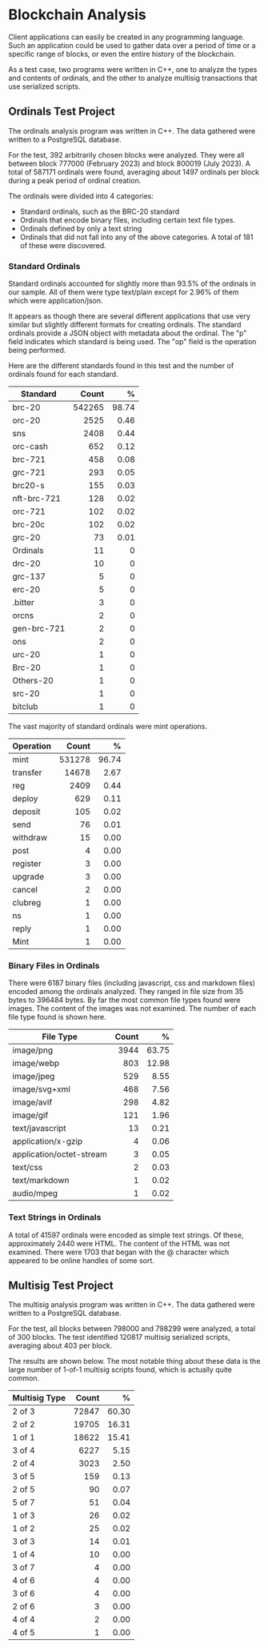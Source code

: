 # Blockchain Analysis

Client applications can easily be created in any programming language.
Such an application could be used to gather data over a period of time or a specific range of blocks, or even the entire history of the blockchain.

As a test case, two programs were written in C++, one to analyze the types and contents of ordinals, and the other to analyze multisig transactions that use serialized scripts.

## Ordinals Test Project

The ordinals analysis program was written in C++. The data gathered were written to a PostgreSQL database.

For the test, 392 arbitrarily chosen blocks were analyzed. They were all between block 777000 (February 2023) and block 800019 (July 2023).
A total of 587171 ordinals were found, averaging about 1497 ordinals per block during a peak period of ordinal creation.

The ordinals were divided into 4 categories:
- Standard ordinals, such as the BRC-20 standard
- Ordinals that encode binary files, including certain text file types.
- Ordinals defined by only a text string
- Ordinals that did not fall into any of the above categories. A total of 181 of these were discovered.

### Standard Ordinals

Standard ordinals accounted for slightly more than 93.5% of the ordinals in our sample.
All of them were type text/plain except for 2.96% of them which were application/json.

It appears as though there are several different applications that use very similar but slightly different formats for creating ordinals.
The standard ordinals provide a JSON object with metadata about the ordinal. The "p" field indicates which standard is being used. The "op" field is the operation being performed.

Here are the different standards found in this test and the number of ordinals found for each standard.

Standard | Count | %
---|---:|---:
brc-20 | 542265 | 98.74
orc-20 | 2525 | 0.46
sns | 2408 | 0.44
orc-cash | 652 | 0.12
brc-721 | 458 | 0.08
grc-721 | 293 | 0.05
brc20-s | 155 | 0.03
nft-brc-721 | 128 | 0.02
orc-721 | 102 | 0.02
brc-20c | 102 | 0.02
grc-20 | 73 | 0.01
Ordinals | 11 | 0
drc-20 | 10 | 0
grc-137 | 5 | 0
erc-20 | 5 | 0
.bitter | 3 | 0
orcns | 2 | 0
gen-brc-721 | 2 | 0
ons | 2 | 0
urc-20 | 1 | 0
Brc-20 | 1 | 0
Others-20 | 1 | 0
src-20 | 1 | 0
bitclub | 1 | 0

The vast majority of standard ordinals were mint operations.

Operation | Count | %
---|---:|---:
mint | 531278 | 96.74
transfer | 14678 | 2.67
reg | 2409 | 0.44
deploy | 629 | 0.11
deposit | 105 | 0.02
send | 76 | 0.01
withdraw | 15 | 0.00
post | 4 | 0.00
register | 3 | 0.00
upgrade | 3 | 0.00
cancel | 2 | 0.00
clubreg | 1 | 0.00
ns | 1 | 0.00
reply | 1 | 0.00
Mint | 1 | 0.00

### Binary Files in Ordinals

There were 6187 binary files (including javascript, css and markdown files) encoded among the ordinals analyzed. They ranged in file size from 35 bytes to 396484 bytes.
By far the most common file types found were images. The content of the images was not examined.
The number of each file type found is shown here.

File Type | Count | %
---|---:|---:
image/png | 3944 | 63.75
image/webp | 803 | 12.98
image/jpeg | 529 | 8.55
image/svg+xml | 468 | 7.56
image/avif | 298 | 4.82
image/gif | 121 | 1.96
text/javascript | 13 | 0.21
application/x-gzip | 4 | 0.06
application/octet-stream | 3 | 0.05
text/css | 2 | 0.03
text/markdown | 1 | 0.02
audio/mpeg | 1 | 0.02

### Text Strings in Ordinals

A total of 41597 ordinals were encoded as simple text strings. Of these, approximately 2440 were HTML. The content of the HTML was not examined.
There were 1703 that began with the @ character which appeared to be online handles of some sort.

## Multisig Test Project

The multisig analysis program was written in C++. The data gathered were written to a PostgreSQL database.

For the test, all blocks between 798000 and 798299 were analyzed, a total of 300 blocks.
The test identified 120817 multisig serialized scripts, averaging about 403 per block.

The results are shown below. The most notable thing about these data is the large number of 1-of-1 multisig scripts found, which is actually quite common.

Multisig Type | Count | %
---|---:|---:
2 of 3 | 72847 | 60.30
2 of 2 | 19705 | 16.31
1 of 1 | 18622 | 15.41
3 of 4 | 6227 | 5.15
2 of 4 | 3023 | 2.50
3 of 5 | 159 | 0.13
2 of 5 | 90 | 0.07
5 of 7 | 51 | 0.04
1 of 3 | 26 | 0.02
1 of 2 | 25 | 0.02
3 of 3 | 14 | 0.01
1 of 4 | 10 | 0.00
3 of 7 | 4 | 0.00
4 of 6 | 4 | 0.00
3 of 6 | 4 | 0.00
2 of 6 | 3 | 0.00
4 of 4 | 2 | 0.00
4 of 5 | 1 | 0.00

